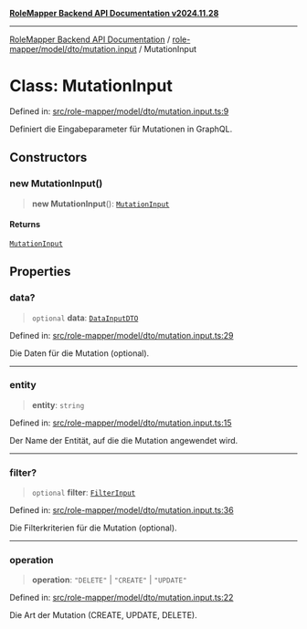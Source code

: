 [**RoleMapper Backend API Documentation v2024.11.28**](../../../../../README.md)

***

[RoleMapper Backend API Documentation](../../../../../modules.md) / [role-mapper/model/dto/mutation.input](../README.md) / MutationInput

# Class: MutationInput

Defined in: [src/role-mapper/model/dto/mutation.input.ts:9](https://github.com/FlowCraft-AG/RoleMapper/blob/3cef41945a7433078df8de15ae023cbf018d74ba/backend/src/role-mapper/model/dto/mutation.input.ts#L9)

Definiert die Eingabeparameter für Mutationen in GraphQL.

## Constructors

### new MutationInput()

> **new MutationInput**(): [`MutationInput`](MutationInput.md)

#### Returns

[`MutationInput`](MutationInput.md)

## Properties

### data?

> `optional` **data**: [`DataInputDTO`](../../data.dto/classes/DataInputDTO.md)

Defined in: [src/role-mapper/model/dto/mutation.input.ts:29](https://github.com/FlowCraft-AG/RoleMapper/blob/3cef41945a7433078df8de15ae023cbf018d74ba/backend/src/role-mapper/model/dto/mutation.input.ts#L29)

Die Daten für die Mutation (optional).

***

### entity

> **entity**: `string`

Defined in: [src/role-mapper/model/dto/mutation.input.ts:15](https://github.com/FlowCraft-AG/RoleMapper/blob/3cef41945a7433078df8de15ae023cbf018d74ba/backend/src/role-mapper/model/dto/mutation.input.ts#L15)

Der Name der Entität, auf die die Mutation angewendet wird.

***

### filter?

> `optional` **filter**: [`FilterInput`](../../../input/filter.input/type-aliases/FilterInput.md)

Defined in: [src/role-mapper/model/dto/mutation.input.ts:36](https://github.com/FlowCraft-AG/RoleMapper/blob/3cef41945a7433078df8de15ae023cbf018d74ba/backend/src/role-mapper/model/dto/mutation.input.ts#L36)

Die Filterkriterien für die Mutation (optional).

***

### operation

> **operation**: `"DELETE"` \| `"CREATE"` \| `"UPDATE"`

Defined in: [src/role-mapper/model/dto/mutation.input.ts:22](https://github.com/FlowCraft-AG/RoleMapper/blob/3cef41945a7433078df8de15ae023cbf018d74ba/backend/src/role-mapper/model/dto/mutation.input.ts#L22)

Die Art der Mutation (CREATE, UPDATE, DELETE).
